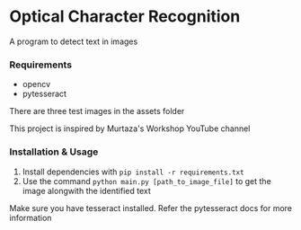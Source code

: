 # Optical Character Recognition
A program to detect text in images

### Requirements
* opencv
* pytesseract

There are three test images in the assets folder

This project is inspired by Murtaza's Workshop YouTube channel

### Installation & Usage
1. Install dependencies with `pip install -r requirements.txt`
2. Use the command `python main.py [path_to_image_file]` to get the image alongwith the identified text

Make sure you have tesseract installed. Refer the pytesseract docs for more information
